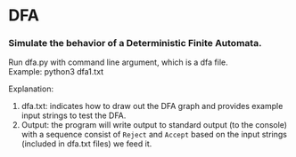 # DFA
### Simulate the behavior of a Deterministic Finite Automata.<br/>
Run dfa.py with command line argument, which is a dfa file. <br/>
Example:
python3 dfa1.txt

Explanation:<br/>
1. dfa.txt: indicates how to draw out the DFA graph and provides example input strings to test the DFA.<br/>
2. Output: the program will write output to standard output (to the console) with a sequence consist of <code>Reject</code> and <code>Accept</code> based on the input strings (included in dfa.txt files) we feed it.
